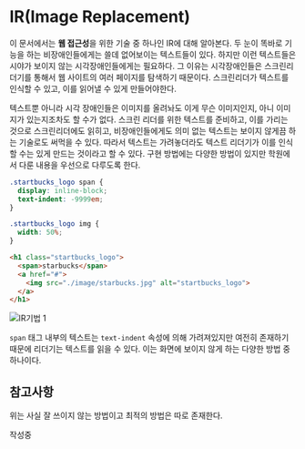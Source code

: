 # IR(Image Replacement)
이 문서에서는 **웹 접근성**을 위한 기술 중 하나인 IR에 대해 알아본다. 두 눈이 똑바로 기능을 하는 비장애인들에게는 쓸데 없어보이는 텍스트들이 있다. 하지만 이런 텍스트들은 시야가 보이지 않는 시각장애인들에게는 필요하다. 그 이유는 시각장애인들은 스크린리더기를 통해서 웹 사이트의 여러 페이지를 탐색하기 때문이다. 스크린리더가 텍스트를 인식할 수 있고, 이를 읽어낼 수 있게 만들어야한다.

텍스트뿐 아니라 시각 장애인들은 이미지를 올려놔도 이게 무슨 이미지인지, 아니 이미지가 있는지조차도 할 수가 없다. 스크린 리더를 위한 텍스트를 준비하고, 이를 가리는 것으로 스크린리더에도 읽히고, 비장애인들에게도 의미 없는 텍스트는 보이지 않게끔 하는 기술로도 써먹을 수 있다. 따라서 텍스트는 가려놓더라도 텍스트 리더기가 이를 인식할 수는 있게 만드는 것이라고 할 수 있다. 구현 방법에는 다양한 방법이 있지만 학원에서 다룬 내용을 우선으로 다루도록 한다.

```css
.startbucks_logo span {
  display: inline-block;
  text-indent: -9999em;
}

.startbucks_logo img {
  width: 50%;
}
```

```html
<h1 class="startbucks_logo">
  <span>starbucks</span>
  <a href="#">
    <img src="./image/starbucks.jpg" alt="startbucks_logo">
  </a>
</h1>
```

![IR기법 1](https://drive.google.com/uc?export=view&id=1Z5MdihBJ_fHfTYI7HxcpCIasJ3NOODOP)

`span` 태그 내부의 텍스트는 `text-indent` 속성에 의해 가려져있지만 여전히 존재하기 때문에 리더기는 텍스트를 읽을 수 있다. 이는 화면에 보이지 않게 하는 다양한 방법 중 하나이다.

## 참고사항
위는 사실 잘 쓰이지 않는 방법이고 최적의 방법은 따로 존재한다.

<!-- TODO: -->
작성중